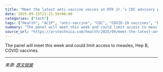 ```yaml
---
title: "Meet the latest anti-vaccine voices on RFK Jr.’s CDC advisory panel"
date: 2025-09-15T21:21:59+08:00
categories: ["tech"]
tags: ["Health", "ACIP", "anti-vaccine", "CDC", "COVID-19 vaccines", "hepatitis B", "measles", "robert f kennedy jr"]
summary: "The panel will meet this week and could limit access to measles, Hep B, COVID vaccines."
source_url: "https://arstechnica.com/health/2025/09/meet-the-latest-anti-vaccine-voices-on-rfk-jr-s-cdc-advisory-panel/"
---
```


The panel will meet this week and could limit access to measles, Hep B, COVID vaccines.

---

*来源: [原文链接](https://arstechnica.com/health/2025/09/meet-the-latest-anti-vaccine-voices-on-rfk-jr-s-cdc-advisory-panel/)*
